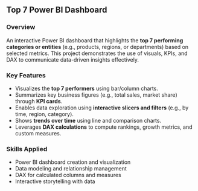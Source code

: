 ## Top 7 Power BI Dashboard

###  Overview

An interactive Power BI dashboard that highlights the **top 7 performing categories or entities** (e.g., products, regions, or departments) based on selected metrics. This project demonstrates the use of visuals, KPIs, and DAX to communicate data-driven insights effectively.

###  Key Features

* Visualizes the **top 7 performers** using bar/column charts.
* Summarizes key business figures (e.g., total sales, market share) through **KPI cards**.
* Enables data exploration using **interactive slicers and filters** (e.g., by time, region, category).
* Shows **trends over time** using line and comparison charts.
* Leverages **DAX calculations** to compute rankings, growth metrics, and custom measures.

###  Skills Applied

* Power BI dashboard creation and visualization
* Data modeling and relationship management
* DAX for calculated columns and measures
* Interactive storytelling with data
